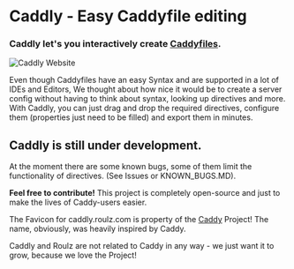 # Caddly - Easy Caddyfile editing
### Caddly let's you interactively create [Caddyfiles](https://caddyserver.com/tutorial/caddyfile).
![Caddly Website](https://i.imgur.com/brvYYl9.png)

Even though Caddyfiles have an easy Syntax and are supported in a lot of IDEs and Editors, We thought about how nice it would be to create a server config without having to think about syntax, looking up directives and more.
With Caddly, you can just drag and drop the required directives, configure them (properties just need to be filled) and export them in minutes.

## Caddly is still under development.
At the moment there are some known bugs, some of them limit the functionality of directives. (See Issues or KNOWN_BUGS.MD).

**Feel free to contribute!** This project is completely open-source and just to make the lives of Caddy-users easier.

The Favicon for caddly.roulz.com is property of the [Caddy](https://caddyserver.com/) Project! The name, obviously, was heavily inspired by Caddy.

Caddly and Roulz are not related to Caddy in any way - we just want it to grow, because we love the Project!
